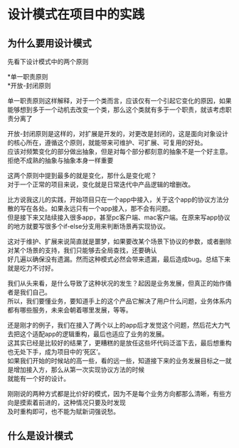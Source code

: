 # 设计模式在项目中的实践

## 为什么要用设计模式

先看下设计模式中的两个原则

*单一职责原则    
*开放-封闭原则    

单一职责原则这样解释，对于一个类而言，应该仅有一个引起它变化的原因，如果能够想到多于一个动机去改变一个类，那么这个类就有多于一个职责，就该考虑职责分离了     

开放-封闭原则是这样的，对扩展是开发的，对更改是封闭的，这是面向对象设计的核心所在，遵循这个原则，就能带来可维护、可扩展、可复用的好处。     
应该对频繁变化的部分做出抽象，但是对每个部分都刻意的抽象不是一个好主意。拒绝不成熟的抽象与抽象本身一样重要

这两个原则中提到最多的就是变化，那什么是变化呢？    
对于一个正常的项目来说，变化就是日常迭代中产品逻辑的增删改。

比方说我这儿的实践，开始项目只在一个app中接入，关于这个app的协议方法分散的写在各处。如果永远只有一个app接入，那不会有问题。     
但是接下来又陆续接入很多app，甚至pc客户端、mac客户端。在原来写app协议的地方就要写很多个if-else分支用来判断场景再实现协议。

这对于维护、扩展来说简直就是噩梦，如果要改某个场景下协议的参数，或者删除对某个场景的支持，我们只能够去全局查找，还要确认     
好几遍以确保没有遗漏。然而这种模式必然会带来遗漏，最后造成bug。总结下来就是吃力不讨好。

我们从头来看，是什么导致了这种状况的发生？起因是业务发展，但真正的始作俑者是我们自己。     
所以，我们要懂业务，要知道手上的这个产品它解决了用户什么问题，业务体系内都有哪些服务，未来会朝着哪里发展，等等。    

还是刚才的例子，我们在接入了两个以上的app后才发觉这个问题，然后花大力气去把这个适配app的逻辑重构，最后也适应了业务的发展。     
这其实已经是比较好的结果了，更糟糕的是放任这些坏代码泛滥下去，最后想重构也无处下手，成为项目中的‘死区’。      
如果我们开始的时候站的高一些，看的远一些，知道接下来的业务发展目标之一就是增加接入方，那么从第一次实现协议方法的时候     
就能有一个好的设计。

刚刚说的两种方式都是比价好的模式，因为不是每个业务方向都那么清晰，有些方向是摸索着前进的，这种情况只要及时发现      
及时重构即可，也不能为赋新词强说愁。

## 什么是设计模式

   

 
